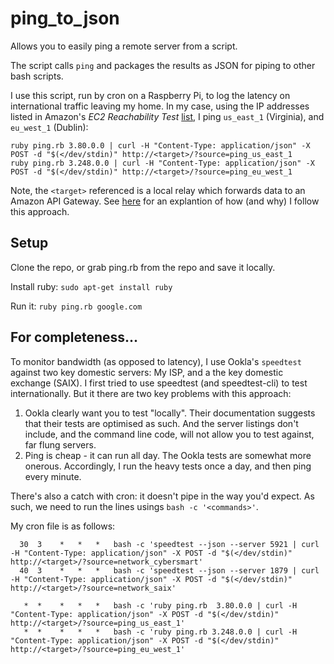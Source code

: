 # ping_to_json

Allows you to easily ping a remote server from a script.

The script calls `ping` and packages the results as JSON for piping to other bash scripts.

I use this script, run by cron on a Raspberry Pi, to log the latency on international traffic leaving my home. In my case, using the IP addresses listed in Amazon's *EC2 Reachability Test* [list](http://ec2-reachability.amazonaws.com/), I ping `us_east_1` (Virginia), and `eu_west_1` (Dublin):

```
ruby ping.rb 3.80.0.0 | curl -H "Content-Type: application/json" -X POST -d "$(</dev/stdin)" http://<target>/?source=ping_us_east_1
ruby ping.rb 3.248.0.0 | curl -H "Content-Type: application/json" -X POST -d "$(</dev/stdin)" http://<target>/?source=ping_eu_west_1
```

Note, the `<target>` referenced is a local relay which forwards data to an Amazon API Gateway. See [here](https://github.com/renenw/relay) for an explantion of how (and why) I follow this approach.

## Setup

Clone the repo, or grab ping.rb from the repo and save it locally.

Install ruby: `sudo apt-get install ruby`

Run it: `ruby ping.rb google.com`

## For completeness...

To monitor bandwidth (as opposed to latency), I use Ookla's `speedtest` against two key domestic servers: My ISP, and a the key domestic exchange (SAIX). I first tried to use speedtest (and speedtest-cli) to test internationally. But it there are two key problems with this approach:

1. Ookla clearly want you to test "locally". Their documentation suggests that their tests are optimised as such. And the server listings don't include, and the command line code, will not allow you to test against, far flung servers.
1. Ping is cheap - it can run all day. The Ookla tests are somewhat more onerous. Accordingly, I run the heavy tests once a day, and then ping every minute.

There's also a catch with cron: it doesn't pipe in the way you'd expect. As such, we need to run the lines usings `bash -c '<commands>'`.

My cron file is as follows:

```
  30  3    *   *   *   bash -c 'speedtest --json --server 5921 | curl -H "Content-Type: application/json" -X POST -d "$(</dev/stdin)" http://<target>/?source=network_cybersmart'
  40  3    *   *   *   bash -c 'speedtest --json --server 1879 | curl -H "Content-Type: application/json" -X POST -d "$(</dev/stdin)" http://<target>/?source=network_saix'

   *  *    *   *   *   bash -c 'ruby ping.rb  3.80.0.0 | curl -H "Content-Type: application/json" -X POST -d "$(</dev/stdin)" http://<target>/?source=ping_us_east_1'
   *  *    *   *   *   bash -c 'ruby ping.rb 3.248.0.0 | curl -H "Content-Type: application/json" -X POST -d "$(</dev/stdin)" http://<target>/?source=ping_eu_west_1'
```
